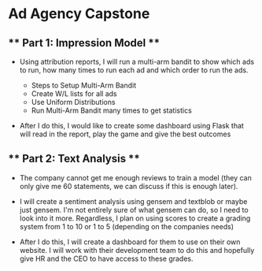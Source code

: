 # Ad Agency Capstone
** Part 1: Impression Model **
------------------------------
* Using attribution reports, I will run a multi-arm bandit to show which ads to run, how many times to run each ad and which order to run the ads.
	* Steps to Setup Multi-Arm Bandit
	* Create W/L lists for all ads
	* Use Uniform Distributions
	* Run Multi-Arm Bandit many times to get statistics

* After I do this, I would like to create some dashboard using Flask that will read in the report, play the game and give the best outcomes


** Part 2: Text Analysis **
------------------------------
* The company cannot get me enough reviews to train a model (they can only give me 60 statements, we can discuss if this is enough later).

* I will create a sentiment analysis using gensem and textblob or maybe just gensem.  I'm not entirely sure of what gensem can do, so I need to look into it more.  Regardless, I plan on using scores to create a grading system from 1 to 10 or 1 to 5 (depending on the companies needs)

* After I do this, I will create a dashboard for them to use on their own website.  I will work with their development team to do this and hopefully give HR and the CEO to have access to these grades. 
